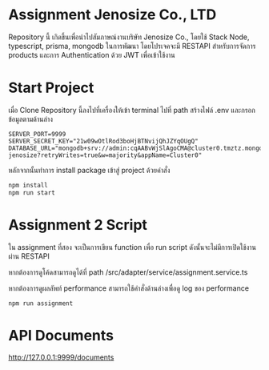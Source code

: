 
# Assignment Jenosize Co., LTD

Repository นี้ เกิดขึ้นเพื่อนำไปสัมภาษณ์งานบริษัท Jenosize Co.,
โดยใช้ Stack Node, typescript, prisma, mongodb ในการพัฒนา โดยโปรเจคจะมี RESTAPI สำหรับการจัดการ products และการ Authentication ด้วย JWT เพื่อเข้าใช้งาน

# Start Project

เมื่อ Clone Repository นี้ลงไปที่เครื่องให้เข้า terminal ไปที่ path 
สร้างไฟล์ .env และกรอกข้อมูลตามด้านล่าง

 ```env
SERVER_PORT=9999
SERVER_SECRET_KEY="21w09wOtlRod3boHjBTNvijQhJZYqOUgQ"
DATABASE_URL="mongodb+srv://admin:cqAABvWjSlAgoCMA@cluster0.tmztz.mongodb.net/assignment-jenosize?retryWrites=true&w=majority&appName=Cluster0"
```

หลักจากนั้นทำการ install package เข้าสู่ project ด้วยคำสั่ง

```bash
npm install
npm run start
```

# Assignment 2 Script

ใน assignment ที่สอง จะเป็นการเขียน function เพื่อ run script ดังนั้นจะไม่มีการเปิดใช้งานผ่าน RESTAPI 

หากต้องการดูโค้ดสามารถดูได้ที่ path /src/adapter/service/assignment.service.ts

หากต้องการดูผลลัพท์ performance สามารถใช้คำสั่งด้านล่างเพื่อดู log ของ performance

```bash
npm run assignment
```

# API Documents

http://127.0.0.1:9999/documents